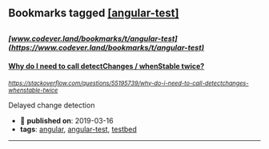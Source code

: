 ## Bookmarks tagged [[angular-test]](https://www.codever.land/search?q=[angular-test])

_<sup><sup>[www.codever.land/bookmarks/t/angular-test](https://www.codever.land/bookmarks/t/angular-test)</sup></sup>_
---
#### [Why do I need to call detectChanges / whenStable twice?](https://stackoverflow.com/questions/55195739/why-do-i-need-to-call-detectchanges-whenstable-twice)
_<sup>https://stackoverflow.com/questions/55195739/why-do-i-need-to-call-detectchanges-whenstable-twice</sup>_

Delayed change detection
* :calendar: **published on**: 2019-03-16
* **tags**: [angular](../tagged/angular.md), [angular-test](../tagged/angular-test.md), [testbed](../tagged/testbed.md)
---
